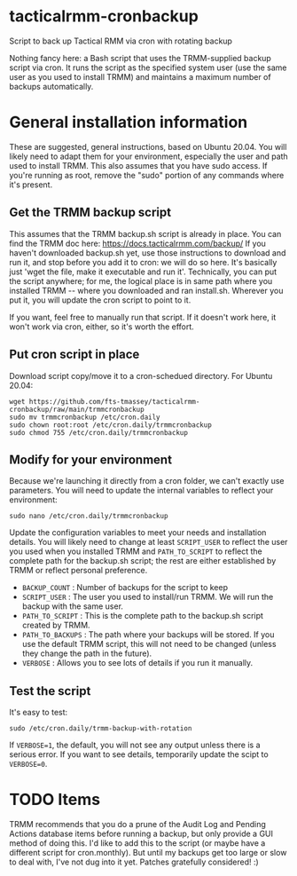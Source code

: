 # tacticalrmm-cronbackup
Script to back up Tactical RMM via cron with rotating backup

Nothing fancy here:  a Bash script that uses the TRMM-supplied backup script via cron.  It runs the script as the specified system user (use the same user as you used to install TRMM) and maintains a maximum number of backups automatically.

# General installation information
These are suggested, general instructions, based on Ubuntu 20.04.  You will likely need to adapt them for your environment, especially the user and path used to install TRMM.  This also assumes that you have sudo access.  If you're running as root, remove the "sudo" portion of any commands where it's present.

## Get the TRMM backup script
This assumes that the TRMM backup.sh script is already in place.  You can find the TRMM doc here:  https://docs.tacticalrmm.com/backup/   If you haven't downloaded backup.sh yet, use those instructions to download and run it, and stop before you add it to cron:  we will do so here.  It's basically just 'wget the file, make it executable and run it'.  Technically, you can put the script anywhere;  for me, the logical place is in same path where you installed TRMM -- where you downloaded and ran install.sh.  Wherever you put it, you will update the cron script to point to it.

If you want, feel free to manually run that script.  If it doesn't work here, it won't work via cron, either, so it's worth the effort.

## Put cron script in place
Download script copy/move it to a cron-schedued directory.  For Ubuntu 20.04:
```
wget https://github.com/fts-tmassey/tacticalrmm-cronbackup/raw/main/trmmcronbackup
sudo mv trmmcronbackup /etc/cron.daily
sudo chown root:root /etc/cron.daily/trmmcronbackup
sudo chmod 755 /etc/cron.daily/trmmcronbackup
```

## Modify for your environment
Because we're launching it directly from a cron folder, we can't exactly use parameters.  You will need to update the internal variables to reflect your environment:
```
sudo nano /etc/cron.daily/trmmcronbackup
```
Update the configuration variables to meet your needs and installation details.  You will likely need to change at least `SCRIPT_USER` to reflect the user you used when you installed TRMM and `PATH_TO_SCRIPT` to reflect the complete path for the backup.sh script;  the rest are either established by TRMM
or reflect personal preference.
* `BACKUP_COUNT` : Number of backups for the script to keep
* `SCRIPT_USER` : The user you used to install/run TRMM.  We will run the backup with the same user.
* `PATH_TO_SCRIPT` : This is the complete path to the backup.sh script created by TRMM.
* `PATH_TO_BACKUPS` : The path where your backups will be stored.  If you use the default TRMM script, this will not need to be changed (unless they change the path in the future).
* `VERBOSE` : Allows you to see lots of details if you run it manually.

## Test the script
It's easy to test:
```
sudo /etc/cron.daily/trmm-backup-with-rotation
```
If `VERBOSE=1`, the default, you will not see any output unless there is a serious error.  If you want to see details, temporarily update the scipt to `VERBOSE=0`.

# TODO Items
TRMM recommends that you do a prune of the Audit Log and Pending Actions database items before running a backup, but only provide a GUI method of doing this.  I'd like to add this to the script (or maybe have a different script for cron.monthly).  But until my backups get too large or slow to deal with, I've not dug into it yet.  Patches gratefully considered!  :)
